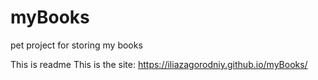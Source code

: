 # myBooks
pet project for storing my books

This is readme
This is the site: https://iliazagorodniy.github.io/myBooks/ 
